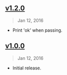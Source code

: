 ## [v1.2.0]
> Jan 12, 2016

- Print 'ok' when passing.

[v1.2.0]: https://github.com/rstacruz/tape-eslint/compare/v1.0.0...v1.2.0

## [v1.0.0]
> Jan 12, 2016

- Initial release.

[v1.0.0]: https://github.com/rstacruz/tape-eslint/tree/v1.0.0
